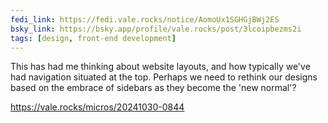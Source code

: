 ```yaml
---
fedi_link: https://fedi.vale.rocks/notice/AomoUx1SGHGjBWj2ES
bsky_link: https://bsky.app/profile/vale.rocks/post/3lcoipbezms2i
tags: [design, front-end development]
---
```


This has had me thinking about website layouts, and how typically we've had navigation situated at the top. Perhaps we need to rethink our designs based on the embrace of sidebars as they become the 'new normal'?

<https://vale.rocks/micros/20241030-0844>
